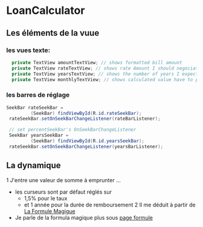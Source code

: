 # LoanCalculator
## Les éléments de la vuue
### les vues texte:
``` java
  private TextView amountTextView; // shows formatted bill amount
  private TextView rateTextView; // shows rate Amount I should negociate
  private TextView yearsTextView; // shows the number of years I expect to pay ...
  private TextView monthlyTextView; // shows calculated value have to pay (to be compared with my actual rent)
```
### les barres de réglage
``` java
SeekBar rateSeekBar =
         (SeekBar) findViewById(R.id.rateSeekBar);
 rateSeekBar.setOnSeekBarChangeListener(rateBarListener);

 // set percentSeekBar's OnSeekBarChangeListener
 SeekBar yearsSeekBar =
         (SeekBar) findViewById(R.id.yearsSeekBar);
 rateSeekBar.setOnSeekBarChangeListener(yearsBarListener);
```
## La dynamique
1 J'entre une valeur de somme à emprunter ...
  * les curseurs sont par défaut réglés sur
    * 1,5% pour le taux
    * et 1 année pour la durée de remboursement
2 Il me déduit à partir de [La Formule Magigue]()
  * Je parle de la formula magique plus sous [page formule](docs/FORMULES.md)
